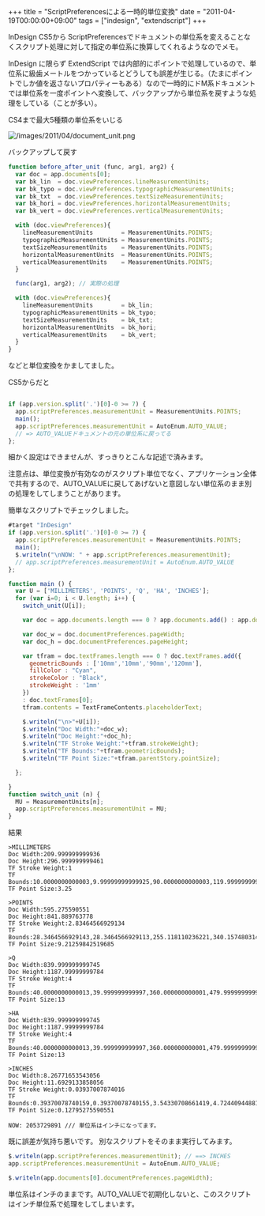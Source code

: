 +++
title = "ScriptPreferencesによる一時的単位変換"
date = "2011-04-19T00:00:00+09:00"
tags = ["indesign", "extendscript"]
+++

InDesign CS5から ScriptPreferencesでドキュメントの単位系を変えることなくスクリプト処理に対して指定の単位系に換算してくれるようなのでメモ。

InDesign に限らず ExtendScript では内部的にポイントで処理しているので、単位系に級歯メートルをつかっているとどうしても誤差が生じる。（たまにポイントでしか値を返さないプロパティーもある）なので一時的にドM系ドキュメントでは単位系を一度ポイントへ変換して、バックアップから単位系を戻すような処理をしている（ことが多い）。

CS4まで最大5種類の単位系をいじる

![/images/2011/04/document_unit.png](/images/2011/04/document_unit.png)

バックアップして戻す

```js
function before_after_unit (func, arg1, arg2) {
  var doc = app.documents[0];
  var bk_lin  = doc.viewPreferences.lineMeasurementUnits;
  var bk_typo = doc.viewPreferences.typographicMeasurementUnits;
  var bk_txt  = doc.viewPreferences.textSizeMeasurementUnits;
  var bk_hori = doc.viewPreferences.horizontalMeasurementUnits;
  var bk_vert = doc.viewPreferences.verticalMeasurementUnits;

  with (doc.viewPreferences){
    lineMeasurementUnits        = MeasurementUnits.POINTS;
    typographicMeasurementUnits = MeasurementUnits.POINTS;
    textSizeMeasurementUnits    = MeasurementUnits.POINTS;
    horizontalMeasurementUnits  = MeasurementUnits.POINTS;
    verticalMeasurementUnits    = MeasurementUnits.POINTS;
  }

  func(arg1, arg2); // 実際の処理

  with (doc.viewPreferences){
    lineMeasurementUnits        = bk_lin;
    typographicMeasurementUnits = bk_typo;
    textSizeMeasurementUnits    = bk_txt;
    horizontalMeasurementUnits  = bk_hori; 
    verticalMeasurementUnits    = bk_vert; 
  }  
}
```

などと単位変換をかましてました。

CS5からだと

```js

if (app.version.split('.')[0]-0 >= 7) {
  app.scriptPreferences.measurementUnit = MeasurementUnits.POINTS;
  main();
  app.scriptPreferences.measurementUnit = AutoEnum.AUTO_VALUE;
  // => AUTO_VALUEドキュメントの元の単位系に戻ってる
};
```
細かく設定はできませんが、すっきりとこんな記述で済みます。

注意点は、単位変換が有効なのがスクリプト単位でなく、アプリケーション全体で共有するので、AUTO_VALUEに戻してあげないと意図しない単位系のまま別の処理をしてしまうことがあります。

簡単なスクリプトでチェックしました。

```js
#target "InDesign"
if (app.version.split('.')[0]-0 >= 7) {
  app.scriptPreferences.measurementUnit = MeasurementUnits.POINTS;
  main();  
  $.writeln("\nNOW: " + app.scriptPreferences.measurementUnit);
  // app.scriptPreferences.measurementUnit = AutoEnum.AUTO_VALUE
};

function main () {
  var U = ['MILLIMETERS', 'POINTS', 'Q', 'HA', 'INCHES'];
  for (var i=0; i < U.length; i++) {
    switch_unit(U[i]);

    var doc = app.documents.length === 0 ? app.documents.add() : app.documents[0];

    var doc_w = doc.documentPreferences.pageWidth;
    var doc_h = doc.documentPreferences.pageHeight;

    var tfram = doc.textFrames.length === 0 ? doc.textFrames.add({
      geometricBounds : ['10mm','10mm','90mm','120mm'],
      fillColor : "Cyan",
      strokeColor : "Black",
      strokeWeight : '1mm'
    })
    : doc.textFrames[0];
    tfram.contents = TextFrameContents.placeholderText;

    $.writeln("\n>"+U[i]);
    $.writeln("Doc Width:"+doc_w);
    $.writeln("Doc Height:"+doc_h);
    $.writeln("TF Stroke Weight:"+tfram.strokeWeight);
    $.writeln("TF Bounds:"+tfram.geometricBounds);
    $.writeln("TF Point Size:"+tfram.parentStory.pointSize);

  };

}
function switch_unit (n) {
  MU = MeasurementUnits[n];
  app.scriptPreferences.measurementUnit = MU;
}
```


結果

```
>MILLIMETERS
Doc Width:209.999999999936
Doc Height:296.999999999461
TF Stroke Weight:1
TF Bounds:10.0000000000003,9.99999999999925,90.0000000000003,119.999999999999
TF Point Size:3.25

>POINTS
Doc Width:595.275590551
Doc Height:841.889763778
TF Stroke Weight:2.83464566929134
TF Bounds:28.3464566929143,28.3464566929113,255.118110236221,340.157480314959
TF Point Size:9.21259842519685

>Q
Doc Width:839.999999999745
Doc Height:1187.99999999784
TF Stroke Weight:4
TF Bounds:40.0000000000013,39.999999999997,360.000000000001,479.999999999997
TF Point Size:13

>HA
Doc Width:839.999999999745
Doc Height:1187.99999999784
TF Stroke Weight:4
TF Bounds:40.0000000000013,39.999999999997,360.000000000001,479.999999999997
TF Point Size:13

>INCHES
Doc Width:8.26771653543056
Doc Height:11.6929133858056
TF Stroke Weight:0.03937007874016
TF Bounds:0.39370078740159,0.39370078740155,3.54330708661419,4.72440944881887
TF Point Size:0.12795275590551

NOW: 2053729891 /// 単位系はインチになってます。
```

既に誤差が気持ち悪いです。
別なスクリプトをそのまま実行してみます。

```js
$.writeln(app.scriptPreferences.measurementUnit); // ==> INCHES
app.scriptPreferences.measurementUnit = AutoEnum.AUTO_VALUE;

$.writeln(app.documents[0].documentPreferences.pageWidth); 
```

単位系はインチのままです。AUTO_VALUEで初期化しないと、このスクリプトはインチ単位系で処理をしてしまいます。